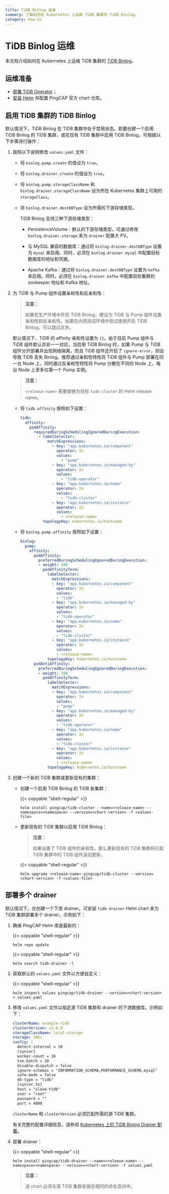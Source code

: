 ```yaml
---
title: TiDB Binlog 运维
summary: 了解如何在 Kubernetes 上运维 TiDB 集群的 TiDB Binlog。
category: how-to
---
```


# TiDB Binlog 运维

本文档介绍如何在 Kubernetes 上运维 TiDB 集群的 [TiDB Binlog](/reference/tidb-binlog/overview.md)。

## 运维准备

- [部署 TiDB Operator](/tidb-in-kubernetes/deploy/tidb-operator.md)；
- [安装 Helm](/tidb-in-kubernetes/reference/tools/in-kubernetes.md#使用-helm) 并配置 PingCAP 官方 chart 仓库。

## 启用 TiDB 集群的 TiDB Binlog

默认情况下，TiDB Binlog 在 TiDB 集群中处于禁用状态。若要创建一个启用 TiDB Binlog 的 TiDB 集群，或在现有 TiDB 集群中启用 TiDB Binlog，可根据以下步骤进行操作：

1. 按照以下说明修改 `values.yaml` 文件：

    * 将 `binlog.pump.create` 的值设为 `true`。
    * 将 `binlog.drainer.create` 的值设为 `true`。
    * 将 `binlog.pump.storageClassName` 和 `binlog.drainer.storageClassName` 设为所在 Kubernetes 集群上可用的 `storageClass`。
    * 将 `binlog.drainer.destDBType` 设为所需的下游存储类型。

        TiDB Binlog 支持三种下游存储类型：

        * PersistenceVolume：默认的下游存储类型。可通过修改 `binlog.drainer.storage` 来为 `drainer` 配置大 PV。

        * 与 MySQL 兼容的数据库：通过将 `binlog.drainer.destDBType` 设置为 `mysql` 来启用。同时，必须在 `binlog.drainer.mysql` 中配置目标数据库的地址和凭据。

        * Apache Kafka：通过将 `binlog.drainer.destDBType` 设置为 `kafka` 来启用。同时，必须在 `binlog.drainer.kafka` 中配置目标集群的 zookeeper 地址和 Kafka 地址。

2. 为 TiDB 与 Pump 组件设置亲和性和反亲和性：

    > **注意：**
    >
    > 如果在生产环境中开启 TiDB Binlog，建议为 TiDB 与 Pump 组件设置亲和性和反亲和性。如果在内网测试环境中尝试使用开启 TiDB Binlog，可以跳过此步。

    默认情况下，TiDB 的 affinity 亲和性设置为 `{}`。由于目前 Pump 组件与 TiDB 组件默认并非一一对应，当启用 TiDB Binlog 时，如果 Pump 与 TiDB 组件分开部署并出现网络隔离，而且 TiDB 组件还开启了 `ignore-error`，则会导致 TiDB 丢失 Binlog。推荐通过亲和性特性将 TiDB 组件与 Pump 部署在同一台 Node 上，同时通过反亲和性特性将 Pump 分散在不同的 Node 上，每台 Node 上至多仅需一个 Pump 实例。

    > **注意：**
    >
    > `<release-name>` 需要替换为目标 `tidb-cluster` 的 Helm release name。

    * 将 `tidb.affinity` 按照如下设置：

        ```yaml
        tidb:
          affinity:
            podAffinity:
              requiredDuringSchedulingIgnoredDuringExecution:
                - labelSelector:
                    matchExpressions:
                      - key: "app.kubernetes.io/component"
                        operator: In
                        values:
                          - "pump"
                      - key: "app.kubernetes.io/managed-by"
                        operator: In
                        values:
                          - "tidb-operator"
                      - key: "app.kubernetes.io/name"
                        operator: In
                        values:
                          - "tidb-cluster"
                      - key: "app.kubernetes.io/instance"
                        operator: In
                        values:
                          - <release-name>
                  topologyKey: kubernetes.io/hostname
        ```

    * 将 `binlog.pump.affinity` 按照如下设置：

        ```yaml
        binlog:
          pump:
            affinity:
              podAffinity:
                preferredDuringSchedulingIgnoredDuringExecution:
                - weight: 100
                  podAffinityTerm:
                    labelSelector:
                      matchExpressions:
                      - key: "app.kubernetes.io/component"
                        operator: In
                        values:
                        - "tidb"
                      - key: "app.kubernetes.io/managed-by"
                        operator: In
                        values:
                        - "tidb-operator"
                      - key: "app.kubernetes.io/name"
                        operator: In
                        values:
                        - "tidb-cluster"
                      - key: "app.kubernetes.io/instance"
                        operator: In
                        values:
                        - <release-name>
                    topologyKey: kubernetes.io/hostname
              podAntiAffinity:
                preferredDuringSchedulingIgnoredDuringExecution:
                - weight: 100
                  podAffinityTerm:
                    labelSelector:
                      matchExpressions:
                      - key: "app.kubernetes.io/component"
                        operator: In
                        values:
                        - "pump"
                      - key: "app.kubernetes.io/managed-by"
                        operator: In
                        values:
                        - "tidb-operator"
                      - key: "app.kubernetes.io/name"
                        operator: In
                        values:
                        - "tidb-cluster"
                      - key: "app.kubernetes.io/instance"
                        operator: In
                        values:
                        - <release-name>
                    topologyKey: kubernetes.io/hostname
        ```

3. 创建一个新的 TiDB 集群或更新现有的集群：

    * 创建一个启用 TiDB Binlog 的 TiDB 新集群：

        {{< copyable "shell-regular" >}}

        ```shell
        helm install pingcap/tidb-cluster --name=<release-name> --namespace=<namespace> --version=<chart-version> -f <values-file>
        ```

    * 更新现有的 TiDB 集群以启用 TiDB Binlog：

        > **注意：**
        >
        > 如果设置了 TiDB 组件的亲和性，那么更新现有的 TiDB 集群将引起 TiDB 集群中的 TiDB 组件滚动更新。

        {{< copyable "shell-regular" >}}

        ```shell
        helm upgrade <release-name> pingcap/tidb-cluster --version=<chart-version> -f <values-file>
        ```

## 部署多个 drainer

默认情况下，仅创建一个下游 drainer。可安装 `tidb-drainer` Helm chart 来为 TiDB 集群部署多个 drainer，示例如下：

1. 确保 PingCAP Helm 库是最新的：

    {{< copyable "shell-regular" >}}

    ```shell
    helm repo update
    ```

    {{< copyable "shell-regular" >}}

    ```shell
    helm search tidb-drainer -l
    ```

2. 获取默认的 `values.yaml` 文件以方便自定义：

    {{< copyable "shell-regular" >}}

    ```shell
    helm inspect values pingcap/tidb-drainer --version=<chart-version> > values.yaml
    ```

3. 修改 `values.yaml` 文件以指定源 TiDB 集群和 drainer 的下游数据库。示例如下：

    ```yaml
    clusterName: example-tidb
    clusterVersion: v3.0.0
    storageClassName: local-storage
    storage: 10Gi
    config: |
      detect-interval = 10
      [syncer]
      worker-count = 16
      txn-batch = 20
      disable-dispatch = false
      ignore-schemas = "INFORMATION_SCHEMA,PERFORMANCE_SCHEMA,mysql"
      safe-mode = false
      db-type = "tidb"
      [syncer.to]
      host = "slave-tidb"
      user = "root"
      password = ""
      port = 4000
    ```

    `clusterName` 和 `clusterVersion` 必须匹配所需的源 TiDB 集群。

    有关完整的配置详细信息，请参阅 [Kubernetes 上的 TiDB Binlog Drainer 配置](/tidb-in-kubernetes/reference/configuration/tidb-drainer.md)。

4. 部署 drainer：

    {{< copyable "shell-regular" >}}

    ```shell
    helm install pingcap/tidb-drainer --name=<release-name> --namespace=<namespace> --version=<chart-version> -f values.yaml
    ```

    > **注意：**
    >
    > 该 chart 必须与源 TiDB 集群安装在相同的命名空间中。
